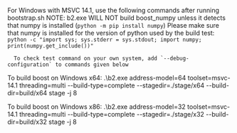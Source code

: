 For Windows with MSVC 14.1, use the following commands after running bootstrap.sh
NOTE: b2.exe WILL NOT build boost_numpy unless it detects that numpy is installed (`python -m pip install numpy`)
	  Please make sure that numpy is installed for the version of python used by the build test:
	  `python -c "import sys; sys.stderr = sys.stdout; import numpy; print(numpy.get_include())"`
	  
	  To check test command on your own system, add `--debug-configuration` to commands given below
	  

To build boost on Windows x64:
.\b2.exe address-model=64 toolset=msvc-14.1 threading=multi --build-type=complete --stagedir=./stage/x64 --build-dir=build/x64 stage -j 8

To build boost on Windows x86:
.\b2.exe address-model=32 toolset=msvc-14.1 threading=multi --build-type=complete --stagedir=./stage/x32 --build-dir=build/x32 stage -j 8

